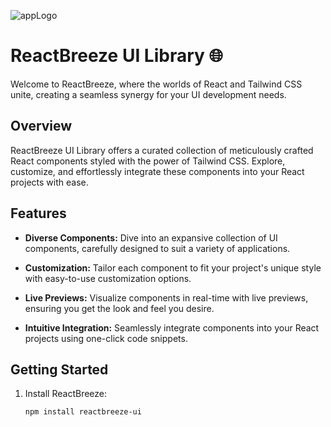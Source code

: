 

![appLogo](https://github.com/abhishek-06-singh/ReactBreeze-UI-Library/assets/115978151/34c5ff85-72bd-4871-adf8-2b4edb5919db)
# ReactBreeze UI Library 🌐

Welcome to ReactBreeze, where the worlds of React and Tailwind CSS unite, creating a seamless synergy for your UI development needs.

## Overview

ReactBreeze UI Library offers a curated collection of meticulously crafted React components styled with the power of Tailwind CSS. Explore, customize, and effortlessly integrate these components into your React projects with ease.

## Features

- **Diverse Components:** Dive into an expansive collection of UI components, carefully designed to suit a variety of applications.

- **Customization:** Tailor each component to fit your project's unique style with easy-to-use customization options.

- **Live Previews:** Visualize components in real-time with live previews, ensuring you get the look and feel you desire.

- **Intuitive Integration:** Seamlessly integrate components into your React projects using one-click code snippets.

## Getting Started

1. Install ReactBreeze:

   ```bash
   npm install reactbreeze-ui
   ```
